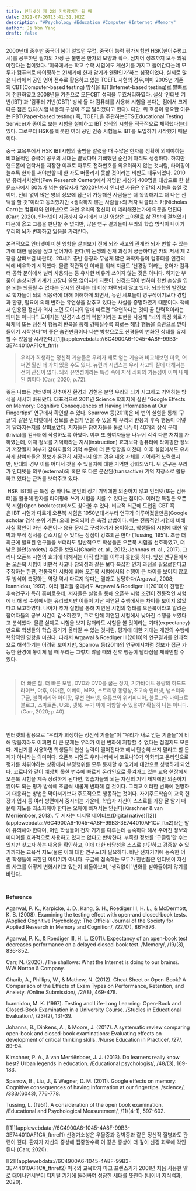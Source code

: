 ```yaml
---
title: 인터넷이 제 2의 기억장치가 될 때
date: 2021-07-26T13:41:31.102Z
description: "#Psychology #Education #Computer #Internet #Memory"
author: Ji Won Yang
draft: false
---
```

2000년대 중후반 중국어 붐이 일었던 무렵, 중국어 능력 평가시험인 HSK(한어수평고시)를 공부하던 필자의 가장 큰 불만은 한자의 모양과 획수, 심지어 성조까지 모두 외워야한다는 점이었다. ‘미국에서는 학교 수학 시험에도 계산기를 가지고 들어간다는데 모두가 컴퓨터로 타이핑하는 21세기에 한자 암기가 왠말인가’하는 심정이었다. 실제로 많은 나라에서 공인 영어 점수로 활용하고 있는 TOEFL 시험의 경우,이미 2005년 기존의 CBT(Computer-based testing) 방식을 IBT(Internet-based testing)로 발빠르게 전환하였고 2008년을 기준으로 모든CBT 성적을 무효처리하였다. 실상 ‘인터넷 기반(IBT)’과 ‘컴퓨터 기반(CBT)’ 방식 둘 다 컴퓨터를 사용해 시험을 본다는 점에서 크게 다른 점은 없다(시험 내용의 구성이 조금 달라졌다고 한다). 다만, 위 흐름이 중요한 이유는 PBT(Paper-based testing) 즉, TOEFL을 주관하는ETS(Educational Testing Service)가 종이로 보는 시험을 철폐하고 IBT 방식의 시험을 적극적으로 채택했다는데 있다. 그로부터 HSK를 비롯한 여러 공인 인증 시험들도 IBT를 도입하기 시작했기 때문이다.

중국 교육부에서 HSK IBT시험의 출범을 알렸을 때 수많은 한자를 정확히 외워야하는 비효율적인 중국어 공부의 시대는 끝났다며 기뻐했던 순간이 아직도 생생하다. 하지만 핸드폰에 연락처를 저장한 이후로 아무도 전화번호를 외우려하지 않는 것처럼, 타이핑이 늘수록 한자를 써야만할 때 한 자도 떠올리지 못할 것이라는 비판도 대두되었다. 2010년 퓨리서치센터(Pew Research Center)에서 저명한 사상가 400명을 대상으로 한 설문조사에서 80%가 넘는 응답자가 “2020년까지 인터넷 사용은 인간의 지능을 높일 것이며, 전례 없이 많은 양의 정보에 접근이 가능해진 사람들은 더 똑똑해지고 더 나은 선택을 할 것”이라고 동의했지만 <생각하지 않는 사람들>의 저자 니콜라스 카(Nicholas Carr)는 컴퓨터와 인터넷으로 과연 우리의 정신이 더 예리해졌는가에 의문을 던진다(Carr, 2020). 인터넷이 지금까지 우리에게 미친 영향은 그야말로 삶 전반에 걸쳐있기 때문에 옳고 그름을 판단할 수 없지만, 많은 연구 결과들이 우리의 학습 방식이 나아가 우리의 뇌가 변화하고 있음을 가리킨다.

본격적으로 인터넷이 미친 영향을 살펴보기 전에 뇌와 사고의 관계와 뇌가 변할 수 있는가에 대한 물음을 짚고 넘어가야 한다(위 논쟁의 전개 과정이 궁금하다면 카의 저서 제 2장을 살펴보길 바란다). 20세기 중반 등장과 무섭게 많은 과학자들이 컴퓨터를 인간의 뇌에 비유하기 시작했다. 물론 직관적인 이해를 위해 지금도 ‘신경망’이라는 용어가 컴퓨터 공학 분야에서 널리 사용되는 등 유사한 비유가 쓰이지 않는 것은 아니다. 하지만 부품이 손상되면 기계가 고장나 쓸모 없어지게 되듯이, 신경조직이 변하여 한번 손상을 입은 뇌는 되돌릴 수 없다는 당시의 전제는 더 이상 채택되지 않고 있다. 뇌과학의 발전으로 학자들이 뇌의 적응력에 대해 이해하게 되면서, 뉴런 세포들이 영구적이기보다 경험과 환경, 필요에 의해 변하는 유연성을 갖추고 있다는 사실을 증명하였기 때문이다. 책에서 인용된 정신과 의사 노먼 도이지의 말에 따르면 “유연하다는 것이 곧 탄력적이라는 의미는 아니다”. 도이지는 ‘신경가소성의 역설’이라는 표현을 사용해 “뇌의 특정 회로가 육체적 또는 정신적 행동의 반복을 통해 강해질수록 회로는 해당 행동을 습관으로 받아들이기 시작한다”며 좋은 습관만큼이나 나쁜 방향으로도 신경들이 변화된 상태를 유지할 수 있음을 시사한다.[\[1]](applewebdata://6C4900A6-1045-4A8F-99B3-3E744010AF1C#_ftn1)



> 우리가 희생하는 정신적 기술들은 우리가 새로 얻는 기술과 비교해보면 더욱, 어쩌면 훨씬 더 가치 있을 수도 있다. 뉴런과 시냅스는 우리 사고의 질에 대해서는 전혀 관심이 없다. 뇌의 유연성이라는 특성 속에 지적 쇠퇴의 가능성이 이미 내재된 셈이다 (Carr, 2020; p.72).



좋든 나쁘든 인터넷이 갖추어진 환경과 경험은 분명 우리의 뇌가 사고하고 기억하는 방식을 서서히 바꿔왔다. 대표적으로 2011년 Science 학회지에 실린 “Google Effects on Memory: Cognitive Consequences of Having Information at Our Fingertips” 연구에서 확인할 수 있다. Sparrow 등(2011)은 네 번의 실험을 통해 ‘구글’과 같은 인터넷에서 정보를 손쉽게 얻을 수 있을 때 우리의 반응과 후속 행동이 어떻게 달라지는지를 살펴보았다. 저자들은 참여자들을 둘로 나누어 40개의 상식 문제(trivia)를 컴퓨터에 작성하도록 하였다. 이후 또 참여자들을 나누어 각각 다른 처치를 가하였는데, 이때 정보를 기억하라는 지시(instruction) 효과보다 컴퓨터에 타이핑한 정보가 저장될지 여부가 참여자들의 기억 수준에 더 큰 영향을 미쳤다. 이후 실험에서도 유사하게 참여자들은 정보가 온전히 저장되지 않는 경우 내용 자체를 기억하려 노력했지만, 반대의 경우 이를 어디서 찾을 수 있을지에 대한 기억만 강화되었다. 위 연구는 우리가 인터넷을 외부(external)의 혹은 또 다른 분산된(transactive) 기억 저장소로 활용하고 있다는 근거를 보여주고 있다.

 HSK IBT의 큰 특징 중 하나도 본인의 장기 기억에만 의존하지 않고 인터넷(또는 컴퓨터)을 활용해 한자를 타이핑해 쓰기 시험을 치룰 수 있다는 점이다. 이러한 특징은 오픈북 시험(Open book test)에서도 찾아볼 수 있다. 비교적 최근에 도입된 CBT 혹은 IBT 시험과 다르게 오픈북 시험은 1950년대서부터 연구가 이루어졌을만큼(Google scholar 검색 순위 기준) 오래 논의되어 온 측정 방법이다. 이는 전통적인 시험에 비해 사실 확인이 아닌 추론이나 응용 문제로 구성하기가 용이하고, 학생들의 시험에 대한 압박과 부적 정서를 감소시킬 수 있다는 장점이 강조되곤 한다 (Tussing, 1951). 조금 더 최근에 발표된 연구들을 보더라도 일반적으로 학생들은 오픈북 시험을 선호하였고, 더 낮은 불안(anxiety) 수준을 보였다(Gharib et. al., 2012; Johnnas et. al., 2017). 그러나 오픈북 시험의 효과에 대해서는 아직 합의를 이루지 못한듯 하다. 앞선 연구들에서는 오픈북 시험이 비판적 사고나 창의성과 같은 보다 복잡한 인지 과정을 필요로한다고 주장하는 한편, 전통적인 시험에 비해 오픈북 시험에서의 수행이 큰 차이를 보이지 않고 두 방식이 측정하는 역량 역시 다르지 않다는 결과도 상당하다(Argawal, 2008; Ioannidou, 1997). 여러 결과들 중에서도 Argawal & Roediger III(2010)이 진행한 후속연구가 특히 흥미로운데, 저자들은 실험을 통해 오픈북 시험 조건이 전통적인 시험에 비해 첫 수행에서는 유리했지만 이틀이 지난 지연된 수행에서는 차이를 보이지 않았다고 보고하였다. 나아가 추가 실험을 통해 지연된 시험의 형태를 오픈북이라고 알려준 참여자들의 공부 시간이 감소하였고, 그로 인해 지연된 시험에서 낮아진 수행을 보였다고 분석했다. 물론 실제로 시험을 보지 않더라도 시험을 볼 것이라는 기대(expectancy)만으로 학생들의 학습 동기가 올라갈 수 있는 것처럼, 평가에 대한 기대는 개인의 수행에 복합적인 영향을 미친다. 따라서 Argawal & Roediger III(2010)의 연구결과를 인과적으로 해석하기는 어려워 보이지만, Sparrow 등(2011)의 연구에서처럼 정보가 접근 가능한 환경에 놓이게 될 때 우리는 그렇지 않을 때와 전후 행동이 달라짐을 재확인할 수 있다.

 

> 더 빠른 칩, 더 빠른 모뎀, DVD와 DVD를 굽는 장치, 기가바이트 용량의 하드드라이브, 야후, 아마존, 이베이, MP3, 스트리밍 동영상,초고속 인터넷, 냅스터와 구글, 블랙베리와 아이팟, 무선 인터넷, 유튜브와 위키피디아, 블로그와 마이크로 블로그, 스마트폰, USB, 넷북. 누가 이에 저항할 수 있을까? 확실히 나는 아니다. (Carr, 2020; p.40).

 

인터넷의 활용으로 “우리가 희생하는 정신적 기술들”이 “우리가 새로 얻는 기술들”에 비해 많을지라도 어쩌면 더 큰 문제는 우리가 이런 변화에 저항할 수 없다는 점일지도 모른다. 계산기를 사용하면 학생들의 연산 능력이 떨어진다고 해서 단순히 쓰지 말라고 할 문제가 아니라는 의미이다. 오픈북 시험도 우리나라에서 코로나19가 악화되고 온라인으로 평가를 치뤄야하는 상황에서 부정행위를 모두 통제할 수 없기에 대안으로 성행하게 되었다. 코로나와 같이 예상치 못한 변수에 빠르게 온라인으로 옮겨가고 있는 교육 현장에서 오픈북 시험을 계속 장려하게 된다면, 학습자들의 뇌는 자신의 기억 체계에만 의존하지 않아도 되는 평가 방식에 조금씩 새롭게 변화해 갈 것이다. 그리고 이러한 변화에 현명하게 대응하는 방법은 막아서기보다 주도적으로 행동하는 것이다. 자기주도학습이 교육 현장과 입시 등 여러 방면에서 중시되는 가운데, 학습자 자신이 스스로를 가장 잘 알기 때문에 지도를 최소화해야 한다는 오해에 빠져서는 안된다(Kirschner & van Merriënboer, 2013). 두 저자는 디지털 네이티브(Digital native)[\[2]](applewebdata://6C4900A6-1045-4A8F-99B3-3E744010AF1C#_ftn2)라는 말에 유의해야 한다며, 어린 학생들이 전자 기기를 다루는데 능숙하다 해서 주어진 정보와 미디어를 효과적으로 사용하고 있지는 않다고 반박한다. 부족한 정보를 ‘구글링’할 수는 있지만 찾고자 하는 내용을 확인하고, 이에 대한 타당성을 스스로 판단하고 검증할 수 있기까지는 교육적 지도(물론 이에 대한 연구도)가 필요하다. 비단 전자기기에 능숙한 어린 학생들에 국한된 이야기가 아니다. 구글에 접속하는 모두가 한번쯤은 인터넷이 자신의 사고를 어떻게 변화시키고 있는지 되돌아보며, ‘생각없이’ 변화를 받아들이지 않기를 바란다.

 

**Reference**

Agarwal, P. K., Karpicke, J. D., Kang, S. H., Roediger III, H. L., & McDermott, K. B. (2008). Examining the testing effect with open‐and closed‐book tests. /Applied Cognitive Psychology: The Official Journal of the Society for Applied Research in Memory and Cognition/, /22/(7), 861-876.

Agarwal, P. K., & Roediger III, H. L. (2011). Expectancy of an open-book test decreases performance on a delayed closed-book test. /Memory/, /19/(8), 836-852.

Carr, N. (2020). /The shallows: What the Internet is doing to our brains/. WW Norton & Company.

Gharib, A., Phillips, W., & Mathew, N. (2012). Cheat Sheet or Open-Book? A Comparison of the Effects of Exam Types on Performance, Retention, and Anxiety. /Online Submission/, /2/(8), 469-478.

Ioannidou, M. K. (1997). Testing and Life-Long Learning: Open-Book and Closed-Book Examination in a University Course. /Studies in Educational Evaluation/, /23/(2), 131-39.

Johanns, B., Dinkens, A., & Moore, J. (2017). A systematic review comparing open-book and closed-book examinations: Evaluating effects on development of critical thinking skills. /Nurse Education in Practice/, /27/, 89-94.

Kirschner, P. A., & van Merriënboer, J. J. (2013). Do learners really know best? Urban legends in education. /Educational psychologist/, /48/(3), 169-183.

Sparrow, B., Liu, J., & Wegner, D. M. (2011). Google effects on memory: Cognitive consequences of having information at our fingertips. /science/, /333/(6043), 776-778.

Tussing, L. (1951). A consideration of the open book examination. /Educational and Psychological Measurement/, /11/(4-1), 597-602.



- - -

[\[1]](applewebdata://6C4900A6-1045-4A8F-99B3-3E744010AF1C#_ftnref1) 신경가소성은 우울증과 강박증과 같은 정신적 질병과도 관련이 깊다. 환자가 자신의 증상에 집중할수록 이 같은 증상이 더 깊이 신경 회로에 각인된다 (Carr, 2020).

[\[2]](applewebdata://6C4900A6-1045-4A8F-99B3-3E744010AF1C#_ftnref2) 미국의 교육학자 마크 프렌스키가 2001년 처음 사용한 말로 태어나면서부터 디지털 기기에 둘러싸여 성장한 세대를 뜻한다 (네이버 지식백과, 2020).